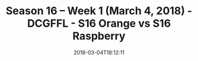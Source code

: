 ---
title: Season 16 – Week 1 (March 4, 2018) - DCGFFL - S16 Orange vs S16 Raspberry
teams-score:
- team: _teams/s16-orange.md
  score: 14
- team: _teams/s16-raspberry.md
  score: 35
mvp: Brandon Benjamin, Bryan Sanders
game-ball: Will Chappell, John Jimenez
season: 16
week: 1
date: '2018-03-04T18:12:11'
pageid: season-16-week-1-march-4-2018-6354-vs-6363
---